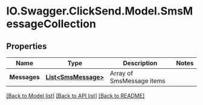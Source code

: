 # IO.Swagger.ClickSend.Model.SmsMessageCollection
## Properties

Name | Type | Description | Notes
------------ | ------------- | ------------- | -------------
**Messages** | [**List&lt;SmsMessage&gt;**](SmsMessage.md) | Array of SmsMessage items | 

[[Back to Model list]](../README.md#documentation-for-models) [[Back to API list]](../README.md#documentation-for-api-endpoints) [[Back to README]](../README.md)

